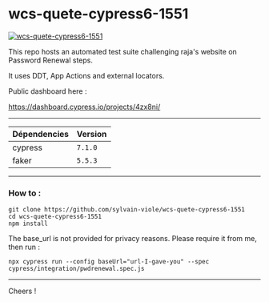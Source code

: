 # wcs-quete-cypress6-1551 #

[![wcs-quete-cypress6-1551](https://img.shields.io/endpoint?url=https://dashboard.cypress.io/badge/detailed/4zx8ni&style=flat-square&logo=cypress)](https://dashboard.cypress.io/projects/4zx8ni/runs)

This repo hosts an automated test suite challenging raja's website on Password Renewal steps.

It uses DDT, App Actions and external locators.

Public dashboard here  : 

https://dashboard.cypress.io/projects/4zx8ni/

---

| Dépendencies                    | Version |
| ----------------------------- | ------- |
| cypress                       | `7.1.0` |
| faker                         | `5.5.3` |

---

### How to : ###

```
git clone https://github.com/sylvain-viole/wcs-quete-cypress6-1551
cd wcs-quete-cypress6-1551
npm install
```

The base_url is not provided for privacy reasons.
Please require it from me, then run :

`npx cypress run --config baseUrl="url-I-gave-you" --spec cypress/integration/pwdrenewal.spec.js`

---

Cheers !
